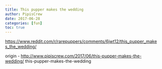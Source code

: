 ```yaml
---
title: This pupper makes the wedding
author: PipisCrew
date: 2017-06-28
categories: [fun]
toc: true
---
```


https://www.reddit.com/r/rarepuppers/comments/6jwt12/this_pupper_makes_the_wedding/

origin - http://www.pipiscrew.com/2017/06/this-pupper-makes-the-wedding/ this-pupper-makes-the-wedding
